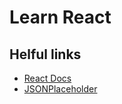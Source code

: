 # Learn React

## Helful links

* [React Docs](https://reactjs.org/docs/getting-started.html)
* [JSONPlaceholder](https://jsonplaceholder.typicode.com/)
